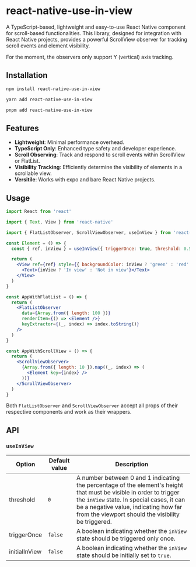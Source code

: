 # react-native-use-in-view

A TypeScript-based, lightweight and easy-to-use React Native component for scroll-based functionalities. This library, designed for integration with React Native projects, provides a powerful ScrollView observer for tracking scroll events and element visibility.

For the moment, the observers only support Y (vertical) axis tracking.

## Installation

```bash
npm install react-native-use-in-view
````

```bash
yarn add react-native-use-in-view
```

```bash
pnpm add react-native-use-in-view
```

## Features

- **Lightweight**: Minimal performance overhead.
- **TypeScript Only**: Enhanced type safety and developer experience.
- **Scroll Observing**: Track and respond to scroll events within ScrollView or FlatList.
- **Visibility Tracking**: Efficiently determine the visibility of elements in a scrollable view.
- **Versitile**: Works with expo and bare React Native projects.

## Usage

```jsx
import React from 'react'

import { Text, View } from 'react-native'

import { FlatListObserver, ScrollViewObserver, useInView } from 'react-native-use-in-view'

const Element = () => {
  const { ref, inView } = useInView({ triggerOnce: true, threshold: 0.5 })

  return (
    <View ref={ref} style={{ backgroundColor: inView ? 'green' : 'red' }}>
      <Text>{inView ? 'In view' : 'Not in view'}</Text>
    </View>
  )
}

const AppWithFlatList = () => {
  return (
    <FlatListObserver
      data={Array.from({ length: 100 })}
      renderItem={() => <Element />}
      keyExtractor={(_, index) => index.toString()}
    />
  )
}

const AppWithScrollView = () => {
  return (
    <ScrollViewObserver>
      {Array.from({ length: 10 }).map((_, index) => (
        <Element key={index} />
      ))}
    </ScrollViewObserver>
  )
}
```

Both `FlatListObserver` and `ScrollViewObserver` accept all props of their respective components and work as their wrappers.

## API

### `useInView`

| Option           | Default value | Description                                                                                                                                                                                                                                                    |
|------------------|---------------|----------------------------------------------------------------------------------------------------------------------------------------------------------------------------------------------------------------------------------------------------------------|
|threshold         | `0`           | A number between 0 and 1 indicating the percentage of the element's height that must be visible in order to trigger the `inView` state. In special cases, it can be a negative value, indicating how far from the viewport should the visibility be triggered. |
|triggerOnce       | `false`       | A boolean indicating whether the `inView` state should be triggered only once.                                                                                                                                                                                 |
|initialInView    | `false`       | A boolean indicating whether the `inView` state should be initially set to `true`.                                                                                                                                                                             |
